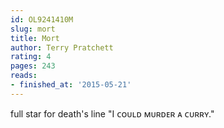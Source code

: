 ```yaml
---
id: OL9241410M
slug: mort
title: Mort
author: Terry Pratchett
rating: 4
pages: 243
reads:
- finished_at: '2015-05-21'
---
```

full star for death's line "I ᴄᴏᴜʟᴅ ᴍᴜʀᴅᴇʀ ᴀ ᴄᴜʀʀʏ."
